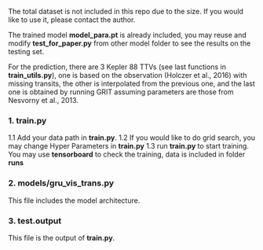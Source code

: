 
The total dataset is not included in this repo due to the size. If you would like to use it, please contact the author.

The trained model **model_para.pt** is already included, you may reuse and modify **test_for_paper.py** from other model folder to see the results on the testing set.

For the prediction, there are 3 Kepler 88 TTVs (see last functions in **train_utils.py**), one is based on the observation (Holczer et al., 2016) with missing transits, the other is interpolated from the previous one, and the last one is obtained by running GRIT assuming parameters are those from Nesvorny et al., 2013.

### 1. train.py
1.1 Add your data path in **train.py**.
1.2 If you would like to do grid search, you may change Hyper Parameters in **train.py**
1.3 run **train.py** to start training. You may use **tensorboard** to check the training, data is included in folder **runs**

### 2. models/gru_vis_trans.py
This file includes the model architecture.

### 3. test.output
This file is the output of **train.py**.
